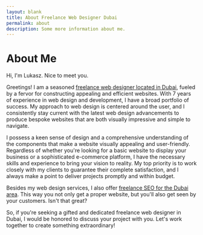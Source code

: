 ```yaml
---
layout: blank
title: About Freelance Web Designer Dubai
permalink: about
description: Some more information about me.
---
```


# About Me 

Hi, I'm Lukasz. Nice to meet you.

Greetings! I am a seasoned [freelance web designer located in Dubai](/), fueled by a fervor for constructing appealing and efficient websites. With 7 years of experience in web design and development, I have a broad portfolio of success. My approach to web design is centered around the user, and I consistently stay current with the latest web design advancements to produce bespoke websites that are both visually impressive and simple to navigate.

I possess a keen sense of design and a comprehensive understanding of the components that make a website visually appealing and user-friendly. Regardless of whether you're looking for a basic website to display your business or a sophisticated e-commerce platform, I have the necessary skills and experience to bring your vision to reality. My top priority is to work closely with my clients to guarantee their complete satisfaction, and I always make a point to deliver projects promptly and within budget.

Besides my web design services, I also offer [freelance SEO for the Dubai area](/service/search-engine-optimization). This way you not only get a proper website, but you'll also get seen by your customers. Isn't that great?

So, if you're seeking a gifted and dedicated freelance web designer in Dubai, I would be honored to discuss your project with you. Let's work together to create something extraordinary!


